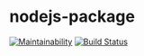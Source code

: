 # nodejs-package

[![Maintainability](https://api.codeclimate.com/v1/badges/4dfd061bcce88c22c010/maintainability)](https://codeclimate.com/github/Graph1589/project-lvl1-s508/maintainability)
[![Build Status](https://travis-ci.org/Graph1589/project-lvl1-s508.svg?branch=master)](https://travis-ci.org/Graph1589/project-lvl1-s508)
